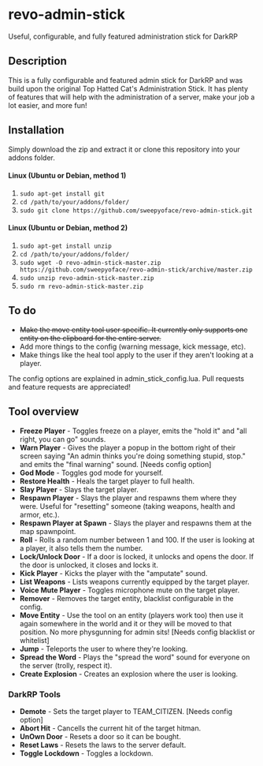 revo-admin-stick
=======
Useful, configurable, and fully featured administration stick for DarkRP

Description
-------
This is a fully configurable and featured admin stick for DarkRP and was build upon the original Top Hatted Cat's Administration Stick. It has plenty of features that will help with the administration of a server, make your job a lot easier, and more fun!

Installation
-------
Simply download the zip and extract it or clone this repository into your addons folder.

#### Linux (Ubuntu or Debian, method 1)
1. `sudo apt-get install git`
2. `cd /path/to/your/addons/folder/`
3. `sudo git clone https://github.com/sweepyoface/revo-admin-stick.git`

#### Linux (Ubuntu or Debian, method 2)
1. `sudo apt-get install unzip`
2. `cd /path/to/your/addons/folder/`
3. `sudo wget -O revo-admin-stick-master.zip https://github.com/sweepyoface/revo-admin-stick/archive/master.zip`
4. `sudo unzip revo-admin-stick-master.zip`
5. `sudo rm revo-admin-stick-master.zip`

To do
-------
* ~~Make the move entity tool user specific. It currently only supports one entity on the clipboard for the entire server.~~
* Add more things to the config (warning message, kick message, etc).
* Make things like the heal tool apply to the user if they aren't looking at a player.

The config options are explained in admin_stick_config.lua.
Pull requests and feature requests are appreciated! 

Tool overview
-------
* **Freeze Player** - Toggles freeze on a player, emits the "hold it" and "all right, you can go" sounds.
* **Warn Player** - Gives the player a popup in the bottom right of their screen saying "An admin thinks you're doing something stupid, stop." and emits the "final warning" sound. [Needs config option]
* **God Mode** - Toggles god mode for yourself.
* **Restore Health** - Heals the target player to full health.
* **Slay Player** - Slays the target player.
* **Respawn Player** - Slays the player and respawns them where they were. Useful for "resetting" someone (taking weapons, health and armor, etc.).
* **Respawn Player at Spawn** - Slays the player and respawns them at the map spawnpoint.
* **Roll** - Rolls a random number between 1 and 100. If the user is looking at a player, it also tells them the number.
* **Lock/Unlock Door** - If a door is locked, it unlocks and opens the door. If the door is unlocked, it closes and locks it.
* **Kick Player** - Kicks the player with the "amputate" sound.
* **List Weapons** - Lists weapons currently equipped by the target player.
* **Voice Mute Player** - Toggles microphone mute on the target player.
* **Remover** - Removes the target entity, blacklist configurable in the config.
* **Move Entity** - Use the tool on an entity (players work too) then use it again somewhere in the world and it or they will be moved to that position. No more physgunning for admin sits! [Needs config blacklist or whitelist]
* **Jump** - Teleports the user to where they're looking.
* **Spread the Word** - Plays the "spread the word" sound for everyone on the server (trolly, respect it).
* **Create Explosion** - Creates an explosion where the user is looking.

### DarkRP Tools

* **Demote** - Sets the target player to TEAM_CITIZEN. [Needs config option]
* **Abort Hit** - Cancells the current hit of the target hitman.
* **UnOwn Door** - Resets a door so it can be bought.
* **Reset Laws** - Resets the laws to the server default.
* **Toggle Lockdown** - Toggles a lockdown.
